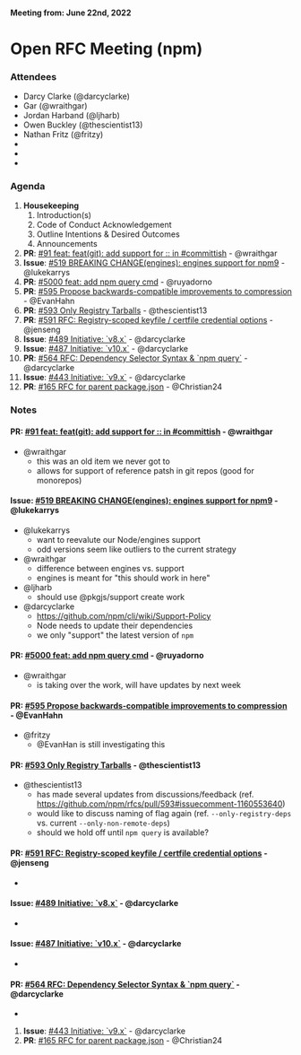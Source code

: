 #### Meeting from: June 22nd, 2022
# Open RFC Meeting (npm)

### Attendees
- Darcy Clarke (@darcyclarke)
- Gar (@wraithgar)
- Jordan Harband (@ljharb)
- Owen Buckley (@thescientist13)
- Nathan Fritz (@fritzy)
-
-
-

### Agenda

1. **Housekeeping**
	1. Introduction(s)
	1. Code of Conduct Acknowledgement
	1. Outline Intentions & Desired Outcomes
	1. Announcements
1. **PR**: [#91 feat: feat(git): add support for :: in #committish](https://github.com/npm/npm-package-arg/pull/91) - @wraithgar
1. **Issue**: [#519 BREAKING CHANGE(engines): engines support for npm9](https://github.com/npm/statusboard/issues/519) - @lukekarrys
1. **PR**: [#5000 feat: add npm query cmd](https://github.com/npm/cli/pull/5000) - @ruyadorno
1. **PR**: [#595 Propose backwards-compatible improvements to compression](https://github.com/npm/rfcs/pull/595) - @EvanHahn
1. **PR**: [#593 Only Registry Tarballs](https://github.com/npm/rfcs/pull/593) - @thescientist13
1. **PR**: [#591 RFC: Registry-scoped keyfile / certfile credential options](https://github.com/npm/rfcs/pull/591) - @jenseng
1. **Issue**: [#489 Initiative: &#x60;v8.x&#x60;](https://github.com/npm/statusboard/issues/489) - @darcyclarke
1. **Issue**: [#487 Initiative: &#x60;v10.x&#x60;](https://github.com/npm/statusboard/issues/487) - @darcyclarke
1. **PR**: [#564 RFC: Dependency Selector Syntax &amp; &#x60;npm query&#x60;](https://github.com/npm/rfcs/pull/564) - @darcyclarke
1. **Issue**: [#443 Initiative: &#x60;v9.x&#x60;](https://github.com/npm/statusboard/issues/443) - @darcyclarke
1. **PR**: [#165 RFC for parent package.json](https://github.com/npm/rfcs/pull/165) - @Christian24

### Notes

#### **PR**: [#91 feat: feat(git): add support for :: in #committish](https://github.com/npm/npm-package-arg/pull/91) - @wraithgar
- @wraithgar
  - this was an old item we never got to
  - allows for support of reference patsh in git repos (good for monorepos)

#### **Issue**: [#519 BREAKING CHANGE(engines): engines support for npm9](https://github.com/npm/statusboard/issues/519) - @lukekarrys
- @lukekarrys
  - want to reevalute our Node/engines support
  - odd versions seem like outliers to the current strategy
- @wraithgar
  - difference between engines vs. support
  - engines is meant for "this should work in here"
- @ljharb
  - should use @pkgjs/support create work
- @darcyclarke
  - https://github.com/npm/cli/wiki/Support-Policy
  - Node needs to update their dependencies
  - we only "support" the latest version of `npm`

#### **PR**: [#5000 feat: add npm query cmd](https://github.com/npm/cli/pull/5000) - @ruyadorno
- @wraithgar
  - is taking over the work, will have updates by next week

#### **PR**: [#595 Propose backwards-compatible improvements to compression](https://github.com/npm/rfcs/pull/595) - @EvanHahn
- @fritzy
  - @EvanHan is still investigating this  

#### **PR**: [#593 Only Registry Tarballs](https://github.com/npm/rfcs/pull/593) - @thescientist13
- @thescientist13
  - has made several updates from discussions/feedback (ref. https://github.com/npm/rfcs/pull/593#issuecomment-1160553640)
  - would like to discuss naming of flag again (ref. `--only-registry-deps` vs. current `--only-non-remote-deps`)
  - should we hold off until `npm query` is available?

#### **PR**: [#591 RFC: Registry-scoped keyfile / certfile credential options](https://github.com/npm/rfcs/pull/591) - @jenseng
-

#### **Issue**: [#489 Initiative: &#x60;v8.x&#x60;](https://github.com/npm/statusboard/issues/489) - @darcyclarke
-

#### **Issue**: [#487 Initiative: &#x60;v10.x&#x60;](https://github.com/npm/statusboard/issues/487) - @darcyclarke
-

#### **PR**: [#564 RFC: Dependency Selector Syntax &amp; &#x60;npm query&#x60;](https://github.com/npm/rfcs/pull/564) - @darcyclarke
- 

1. **Issue**: [#443 Initiative: &#x60;v9.x&#x60;](https://github.com/npm/statusboard/issues/443) - @darcyclarke
1. **PR**: [#165 RFC for parent package.json](https://github.com/npm/rfcs/pull/165) - @Christian24
